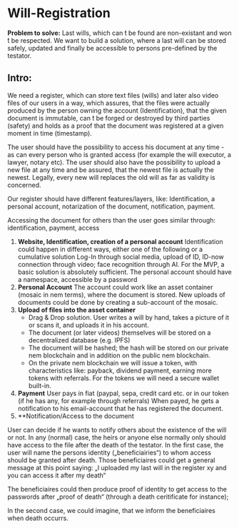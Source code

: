 # Will-Registration  #

**Problem to solve:** Last wills, which can ́t be found are non-existant
and won ́t be respected. We want to build a solution, where a last will
can be stored safely, updated and finally be accessible to persons
pre-defined by the testator.

## Intro: ##

We need a register, which can store text files (wills) and later also
video files of our users in a way, which assures, that the files were
actually produced by the person owning the account (Identification),
that the given document is immutable, can ́t be forged or destroyed by
third parties (safety) and holds as a proof that the document was
registered at a given moment in time (timestamp).

The user should have the possibility to access his document at any
time - as can every person who is granted access (for example the will
executor, a lawyer, notary etc). The user should also have the
possibility to upload a new file at any time and be assured, that the
newest file is actually the newest. Legally, every new will replaces
the old will as far as validity is concerned.

Our register should have different features/layers, like:
Identification, a personal account, notarization of the document,
notification, payment.

Accessing the document for others than the user goes similar through:
identification, payment, access

1. **Website, Identification, creation of a personal account**
   Identification could happen in different ways, either one of the following or a cumulative 
   solution Log-In through social media, upload of ID, ID-now connection through video; 
   face recognition through AI. For the MVP, a basic solution is absolutely sufficient.
   The personal account should have a namespace, accessible by a password
2. **Personal Account**
   The account could work like an asset container (mosaic in nem terms), where the document is stored. 
   New uploads of documents could be done by creating a sub-account of the mosaic.
3. **Upload of files into the asset container**
   - Drag & Drop solution. User writes a will by hand, takes a picture of it or scans it, and uploads it in his account.
   - The document (or later videos) themselves will be stored on a decentralized database (e.g. IPFS)
   - The document will be hashed; the hash will be stored on our private nem blockchain and in addition on the public nem blockchain.
   - On the private nem blockchain we will issue a token, with characteristics like: payback, 
     dividend payment, earning more tokens with referrals. For the tokens we will need a secure wallet built-in.
4. **Payment**
   User pays in fiat (paypal, sepa, credit card etc. or in our token (if he has any, for example through referrals)
   When payed, he gets a notification to his email-account that he has registered the document.
5. **Notification/Access to the document

User can decide if he wants to notify others about the existence of
the will or not. In any (normal) case, the heirs or anyone else
normally only should have access to the file after the death of the
testator. In the first case, the user will name the persons identity
(„beneficiairies“) to whom access should be granted after death. Those
beneficiaires could get a general message at this point saying: „I
uploaded my last will in the register xy and you can access it after
my death“

The beneficiaires could then produce proof of identity to get access
  to the passwords after „proof of death“ (through a death
  ceritificate for instance);

In the second case, we could imagine, that we inform the beneficiaires when death occurrs.



